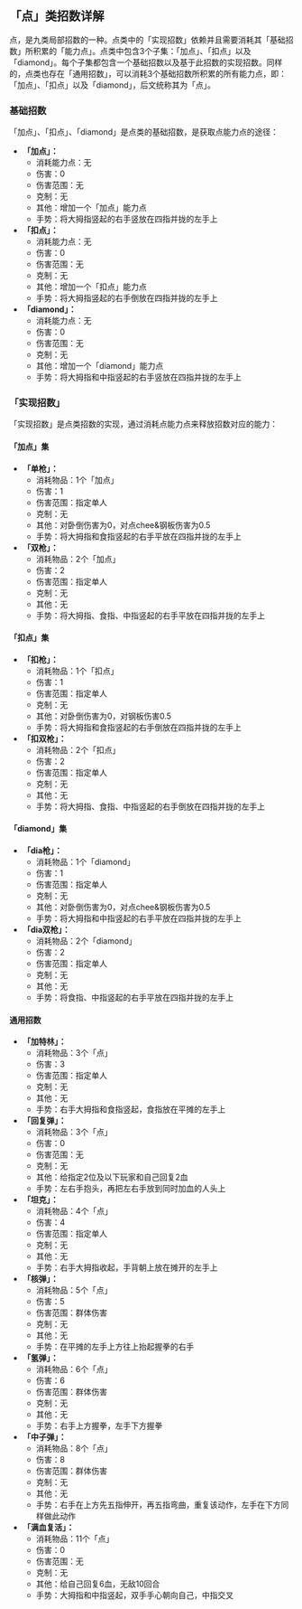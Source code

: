 ## 「点」类招数详解
点，是九类局部招数的一种。点类中的「实现招数」依赖并且需要消耗其「基础招数」所积累的「能力点」。点类中包含3个子集：「加点」、「扣点」以及「diamond」。每个子集都包含一个基础招数以及基于此招数的实现招数。同样的，点类也存在「通用招数」，可以消耗3个基础招数所积累的所有能力点，即：「加点」、「扣点」以及「diamond」，后文统称其为「点」。

### 基础招数
「加点」、「扣点」、「diamond」是点类的基础招数，是获取点能力点的途径：
- **「加点」：**
    - 消耗能力点：无
    - 伤害：0
    - 伤害范围：无
    - 克制：无
    - 其他：增加一个「加点」能力点
    - 手势：将大拇指竖起的右手竖放在四指并拢的左手上
- **「扣点」：**
    - 消耗能力点：无
    - 伤害：0
    - 伤害范围：无
    - 克制：无
    - 其他：增加一个「扣点」能力点
    - 手势：将大拇指竖起的右手倒放在四指并拢的左手上
- **「diamond」：**
    - 消耗能力点：无
    - 伤害：0
    - 伤害范围：无
    - 克制：无
    - 其他：增加一个「diamond」能力点
    - 手势：将大拇指和中指竖起的右手竖放在四指并拢的左手上

### 「实现招数」
「实现招数」是点类招数的实现，通过消耗点能力点来释放招数对应的能力：

#### 「加点」集
- **「单枪」：**
    - 消耗物品：1个「加点」
    - 伤害：1
    - 伤害范围：指定单人
    - 克制：无
    - 其他：对卧倒伤害为0，对点chee&钢板伤害为0.5
    - 手势：将大拇指和食指竖起的右手平放在四指并拢的左手上
- **「双枪」：**
    - 消耗物品：2个「加点」
    - 伤害：2
    - 伤害范围：指定单人
    - 克制：无
    - 其他：无
    - 手势：将大拇指、食指、中指竖起的右手平放在四指并拢的左手上

#### 「扣点」集
- **「扣枪」：**
    - 消耗物品：1个「扣点」
    - 伤害：1
    - 伤害范围：指定单人
    - 克制：无
    - 其他：对卧倒伤害为0，对钢板伤害0.5
    - 手势：将大拇指和食指竖起的右手倒放在四指并拢的左手上
- **「扣双枪」：**
    - 消耗物品：2个「扣点」
    - 伤害：2
    - 伤害范围：指定单人
    - 克制：无
    - 其他：无
    - 手势：将大拇指、食指、中指竖起的右手倒放在四指并拢的左手上

#### 「diamond」集
- **「dia枪」：**
    - 消耗物品：1个「diamond」
    - 伤害：1
    - 伤害范围：指定单人
    - 克制：无
    - 其他：对卧倒伤害为0，对点chee&钢板伤害为0.5
    - 手势：将大拇指和中指竖起的右手平放在四指并拢的左手上
- **「dia双枪」：**
    - 消耗物品：2个「diamond」
    - 伤害：2
    - 伤害范围：指定单人
    - 克制：无
    - 其他：无
    - 手势：将食指、中指竖起的右手平放在四指并拢的左手上

#### 通用招数
- **「加特林」：**
    - 消耗物品：3个「点」
    - 伤害：3
    - 伤害范围：指定单人
    - 克制：无
    - 其他：无
    - 手势：右手大拇指和食指竖起，食指放在平摊的左手上
- **「回复弹」：**
    - 消耗物品：3个「点」
    - 伤害：0
    - 伤害范围：无
    - 克制：无
    - 其他：给指定2位及以下玩家和自己回复2血
    - 手势：左右手抱头，再把左右手放到同时加血的人头上
- **「坦克」：**
    - 消耗物品：4个「点」
    - 伤害：4
    - 伤害范围：指定单人
    - 克制：无
    - 其他：无
    - 手势：右手大拇指收起，手背朝上放在摊开的左手上
- **「核弹」：**
    - 消耗物品：5个「点」
    - 伤害：5
    - 伤害范围：群体伤害
    - 克制：无
    - 其他：无
    - 手势：在平摊的左手上方往上抬起握拳的右手
- **「氢弹」：**
    - 消耗物品：6个「点」
    - 伤害：6
    - 伤害范围：群体伤害
    - 克制：无
    - 其他：无
    - 手势：右手上方握拳，左手下方握拳
- **「中子弹」：**
    - 消耗物品：8个「点」
    - 伤害：8
    - 伤害范围：群体伤害
    - 克制：无
    - 其他：无
    - 手势：右手在上方先五指伸开，再五指弯曲，重复该动作，左手在下方同样做此动作
- **「满血复活」：**
    - 消耗物品：11个「点」
    - 伤害：0
    - 伤害范围：无
    - 克制：无
    - 其他：给自己回复6血，无敌10回合
    - 手势：大拇指和中指竖起，双手手心朝向自己，中指交叉